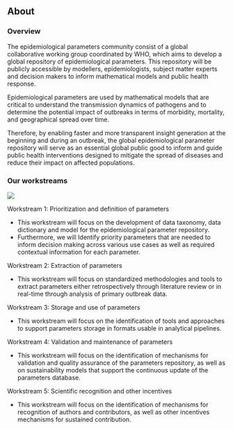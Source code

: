 ## About

### Overview

The epidemiological parameters community consist of a global collaborative working group coordinated by WHO, which aims to develop a global repository of epidemiological parameters. This repository will be publicly accessible by modellers, epidemiologists, subject matter experts and decision makers to inform mathematical models and public health response. 

Epidemiological parameters are used by mathematical models that are critical to understand the transmission dynamics of pathogens and to determine the potential impact of outbreaks in terms of morbidity, mortality, and geographical spread over time.  

Therefore, by enabling faster and more transparent insight generation at the beginning and during an outbreak, the global epidemiological parameter repository will serve as an essential global public good to inform and guide public health interventions designed to mitigate the spread of diseases and reduce their impact on affected populations.    

### Our workstreams

<img src="https://github.com/WorldHealthOrganization/collaboratory-epiparameter-community/raw/main/docs/pages/images/workstreams.png" usemap="#image-map" data-no-zoom>

<map name="image-map">
    <area target="" alt="This workstream will focus on the development of data taxonomy, data dictionary and model for the epidemiological parameter repository. Furthermore, we will Identify priority parameters that are needed to inform decision making across various use cases as well as required contextual information for each parameter." title="This workstream will focus on the development of data taxonomy, data dictionary and model for the epidemiological parameter repository. Furthermore, we will Identify priority parameters that are needed to inform decision making across various use cases as well as required contextual information for each parameter." href="" coords="36,118,246,250" shape="rect">
    <area target="" alt="This workstream will focus on standardized methodologies and tools to extract parameters either retrospectively through literature review or in real-time through analysis of primary outbreak data." title="This workstream will focus on standardized methodologies and tools to extract parameters either retrospectively through literature review or in real-time through analysis of primary outbreak data." href="" coords="260,118,474,251" shape="rect">
    <area target="" alt="This workstream will focus on the identification of tools and approaches to support parameters storage in formats usable in analytical pipelines." title="This workstream will focus on the identification of tools and approaches to support parameters storage in formats usable in analytical pipelines." href="" coords="486,118,702,250" shape="rect">
    <area target="" alt="This workstream will focus on the identification of mechanisms for validation and quality assurance of the parameters repository, as well as on sustainability models that support the continuous update of the parameters database." title="This workstream will focus on the identification of mechanisms for validation and quality assurance of the parameters repository, as well as on sustainability models that support the continuous update of the parameters database." href="" coords="715,120,926,249" shape="rect">
    <area target="" alt="This workstream will focus on the identification of mechanisms for recognition of authors and contributors, as well as other incentives mechanisms for sustained contribution." title="This workstream will focus on the identification of mechanisms for recognition of authors and contributors, as well as other incentives mechanisms for sustained contribution." href="" coords="941,119,1156,252" shape="rect">
</map>

Workstream 1: Prioritization and definition of parameters 
* This workstream will focus on the development of data taxonomy, data dictionary and model for the epidemiological parameter repository. 
* Furthermore, we will Identify priority parameters that are needed to inform decision making across various use cases as well as required contextual information for each parameter. 

Workstream 2: Extraction of parameters  
* This workstream will focus on standardized methodologies and tools to extract parameters either retrospectively through literature review or in real-time through analysis of primary outbreak data. 

Workstream 3: Storage and use of parameters 
* This workstream will focus on the identification of tools and approaches to support parameters storage in formats usable in analytical pipelines. 

Workstream 4: Validation and maintenance of parameters 
* This workstream will focus on the identification of mechanisms for validation and quality assurance of the parameters repository, as well as on sustainability models that support the continuous update of the parameters database. 

Workstream 5: Scientific recognition and other incentives 
* This workstream will focus on the identification of mechanisms for recognition of authors and contributors, as well as other incentives mechanisms for sustained contribution. 
 

